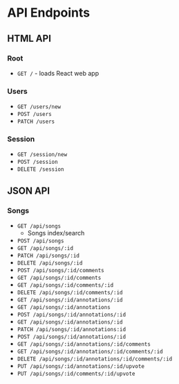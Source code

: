 # API Endpoints

## HTML API

### Root

- `GET /` - loads React web app

### Users

- `GET /users/new`
- `POST /users`
- `PATCH /users`

### Session

- `GET /session/new`
- `POST /session`
- `DELETE /session`

## JSON API

### Songs

- `GET /api/songs`
  - Songs index/search
- `POST /api/songs`
- `GET /api/songs/:id`
- `PATCH /api/songs/:id`
- `DELETE /api/songs/:id`
- `POST /api/songs/:id/comments`
- `GET /api/songs/:id/comments`
- `GET /api/songs/:id/comments/:id`
- `DELETE /api/songs/:id/comments/:id`
- `GET /api/songs/:id/annotations/:id`
- `GET /api/songs/:id/annotations`
- `POST /api/songs/:id/annotations/:id`
- `GET /api/songs/:id/annotations/:id`
- `PATCH /api/songs/:id/annotations:id`
- `POST /api/songs/:id/annotations/:id`
- `GET /api/songs/:id/annotations/:id/comments`
- `GET /api/songs/:id/annotations/:id/comments/:id`
- `DELETE /api/songs/:id/annotations/:id/comments/:id`
- `PUT /api/songs/:id/annotations/:id/upvote`
- `PUT /api/songs/:id/comments/:id/upvote`
